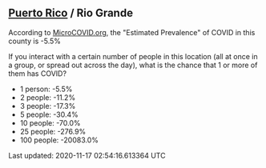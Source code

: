 
## [Puerto Rico](/united-states/puerto-rico) / Rio Grande

According to [MicroCOVID.org](http://microcovid.org),
the "Estimated Prevalence" of COVID in this county is -5.5%

If you interact with a certain number of people in this location
(all at once in a group, or spread out across the day), what is the chance that
1 or more of them has COVID?

- 1 person: -5.5%
- 2 people: -11.2%
- 3 people: -17.3%
- 5 people: -30.4%
- 10 people: -70.0%
- 25 people: -276.9%
- 100 people: -20083.0%

Last updated: 2020-11-17 02:54:16.613364 UTC
